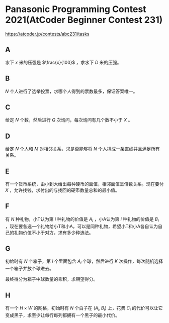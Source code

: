 # Panasonic Programming Contest 2021(AtCoder Beginner Contest 231)

https://atcoder.jp/contests/abc231/tasks

## A
水下 $x$ 米的压强是 $\frac{x}{100}$ ，求水下 $D$ 米的压强。

## B
$N$ 个人进行了选举投票，求哪个人得到的票数最多，保证答案唯一。

## C
给定 $N$ 个数，然后进行 $Q$ 次询问，每次询问有几个数不小于 $X$ 。

## D
给定 $N$ 个人和 $M$ 对相邻关系，求是否能够将 $N$ 个人排成一条直线并且满足所有关系。

## E
有一个货币系统，由小到大给出每种硬币的面值，相邻面值呈倍数关系。现在要付 $X$ ，允许找钱，求付出的与找回的硬币数量总和的最小值。

## F
有 $N$ 种礼物，小T认为第 $i$ 种礼物的价值是 $A_i$ ，小A认为第 $i$ 种礼物的价值是 $B_i$ ，现在要各选一个礼物给小T和小A，可以是同种礼物，希望小T和小A各自认为自己的礼物价值不小于对方，求有多少种选法。

## G
初始时有 $N$ 个箱子，第 $i$ 个里面包含 $A_i$ 个球，然后进行 $K$ 次操作，每次随机选择一个箱子并放个球进去。

最终得分为箱子中球数量的乘积，求期望得分。

## H
有一个 $H \times W$ 的网格，初始时有 $N$ 个白子在 $(A_i, B_i)$ 上，花费 $C_i$ 的代价可以让它变成黑子，求至少让每行每列都拥有一个黑子的最小代价。